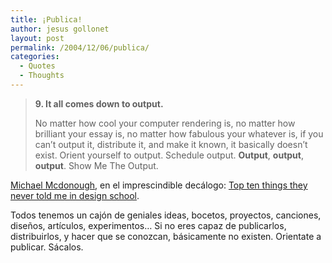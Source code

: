 ```yaml
---
title: ¡Publica!
author: jesus gollonet
layout: post
permalink: /2004/12/06/publica/
categories:
  - Quotes
  - Thoughts
---
```

> **9. It all comes down to output.**
> 
> No matter how cool your computer rendering is, no matter how brilliant your essay is, no matter how fabulous your whatever is, if you can’t output it, distribute it, and make it known, it basically doesn’t exist. Orient yourself to output. Schedule output. **Output**, **output**, **output**. Show Me The Output.

[Michael Mcdonough][1], en el imprescindible decálogo: [Top ten things they never told me in design school][2]. 

Todos tenemos un cajón de geniales ideas, bocetos, proyectos, canciones, diseños, artículos, experimentos&#8230; Si no eres capaz de publicarlos, distribuirlos, y hacer que se conozcan, básicamente no existen. Orientate a publicar. Sácalos.

 [1]: http://www.michaelmcdonough.com/ "Ir a la web de este arquitecto"
 [2]: http://www.designobserver.com/archives/000121.html "Artículo en el blog Design Observer"